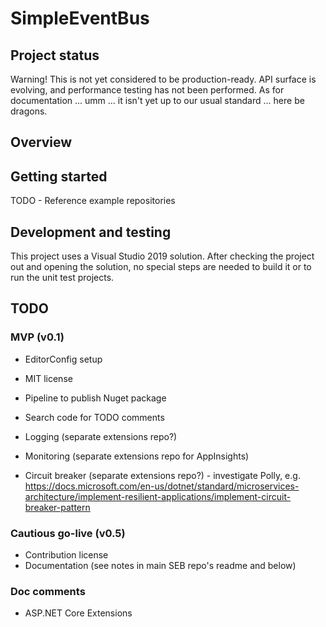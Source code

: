 # SimpleEventBus

## Project status

Warning!  This is not yet considered to be production-ready.  API surface is evolving, and performance testing has not been performed.  As for documentation ... umm ... it isn't yet up to our usual standard ...  here be dragons.

## Overview

## Getting started

TODO - Reference example repositories

## Development and testing

This project uses a Visual Studio 2019 solution.  After checking the project out and opening the solution, no special steps are needed to build it or to run the unit test projects.

## TODO

### MVP (v0.1)

* EditorConfig setup
* MIT license
* Pipeline to publish Nuget package

* Search code for TODO comments
* Logging (separate extensions repo?)
* Monitoring (separate extensions repo for AppInsights)
* Circuit breaker (separate extensions repo?) - investigate Polly, e.g. https://docs.microsoft.com/en-us/dotnet/standard/microservices-architecture/implement-resilient-applications/implement-circuit-breaker-pattern

### Cautious go-live (v0.5)

* Contribution license
* Documentation (see notes in main SEB repo's readme and below)

### Doc comments

* ASP.NET Core Extensions